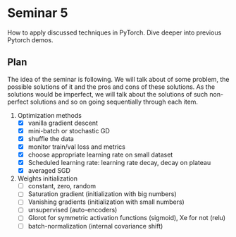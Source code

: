 # Seminar 5

How to apply discussed techniques in PyTorch. Dive deeper into previous Pytorch demos.

## Plan

The idea of the seminar is following. We will talk about of some problem, the possible solutions of it and the pros and cons of these solutions. As the solutions would be imperfect, we will talk about the solutions of such non-perfect solutions and so on going sequentially through each item.

1. Optimization methods
   - [x] vanilla gradient descent
   - [x] mini-batch or stochastic GD 
   - [x] shuffle the data
   - [x] monitor train/val loss and metrics
   - [x] choose appropriate learning rate on small dataset
   - [x] Scheduled learning rate: learning rate decay, decay on plateau
   - [x] averaged SGD
2. Weights initialization
   - [ ] constant, zero, random
   - [ ] Saturation gradient (initialization with big numbers)
   - [ ] Vanishing gradients (initialization with small numbers)
   - [ ] unsupervised (auto-encoders)
   - [ ] Glorot for symmetric activation functions (sigmoid), Xe for not (relu)
   - [ ] batch-normalization (internal covariance shift)
